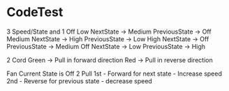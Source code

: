 # CodeTest

3 Speed/State and 1 Off
	Low
		NextState -> Medium
		PreviousState -> Off
	Medium
		NextState -> High
		PreviousState -> Low
	High
		NextState -> Off
		PreviousState -> Medium
	Off
		NextState -> Low
		PreviousState -> High

2 Cord
	Green -> Pull in forward direction
	Red -> Pull in reverse direction
			

Fan
	Current State is Off
	2 Pull
		1st - Forward for next state - Increase speed
		2nd - Reverse for previous state - decrease speed
		